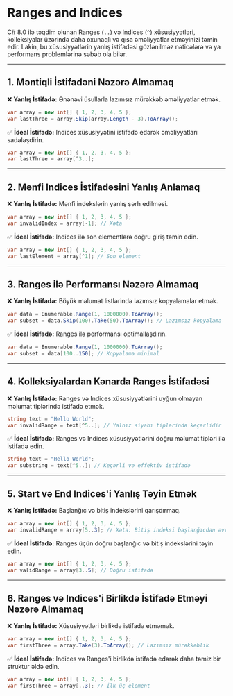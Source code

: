 # Ranges and Indices

C# 8.0 ilə təqdim olunan Ranges (`..`) və Indices (`^`) xüsusiyyətləri, kolleksiyalar üzərində daha oxunaqlı və qısa əməliyyatlar etməyinizi təmin edir. Lakin, bu xüsusiyyətlərin yanlış istifadəsi gözlənilməz nəticələrə və ya performans problemlərinə səbəb ola bilər.

---

## 1. Məntiqli İstifadəni Nəzərə Almamaq

❌ **Yanlış İstifadə:** Ənənəvi üsullarla lazımsız mürəkkəb əməliyyatlar etmək.

```csharp
var array = new int[] { 1, 2, 3, 4, 5 };
var lastThree = array.Skip(array.Length - 3).ToArray();
```

✅ **İdeal İstifadə:** Indices xüsusiyyətini istifadə edərək əməliyyatları sadələşdirin.

```csharp
var array = new int[] { 1, 2, 3, 4, 5 };
var lastThree = array[^3..];
```

---

## 2. Mənfi Indices İstifadəsini Yanlış Anlamaq

❌ **Yanlış İstifadə:** Mənfi indekslərin yanlış şərh edilməsi.

```csharp
var array = new int[] { 1, 2, 3, 4, 5 };
var invalidIndex = array[-1]; // Xəta
```

✅ **İdeal İstifadə:** Indices ilə son elementlərə doğru giriş təmin edin.

```csharp
var array = new int[] { 1, 2, 3, 4, 5 };
var lastElement = array[^1]; // Son element
```

---

## 3. Ranges ilə Performansı Nəzərə Almamaq

❌ **Yanlış İstifadə:** Böyük məlumat listlərində lazımsız kopyalamalar etmək.

```csharp
var data = Enumerable.Range(1, 1000000).ToArray();
var subset = data.Skip(100).Take(50).ToArray(); // Lazımsız kopyalama
```

✅ **İdeal İstifadə:** Ranges ilə performansı optimallaşdırın.

```csharp
var data = Enumerable.Range(1, 1000000).ToArray();
var subset = data[100..150]; // Kopyalama minimal
```

---

## 4. Kolleksiyalardan Kənarda Ranges İstifadəsi

❌ **Yanlış İstifadə:** Ranges və Indices xüsusiyyətlərini uyğun olmayan məlumat tiplərində istifadə etmək.

```csharp
string text = "Hello World";
var invalidRange = text[^5..]; // Yalnız siyahı tiplərində keçərlidir
```

✅ **İdeal İstifadə:** Ranges və Indices xüsusiyyətlərini doğru məlumat tipləri ilə istifadə edin.

```csharp
string text = "Hello World";
var substring = text[^5..]; // Keçərli və effektiv istifadə
```

---

## 5. Start və End Indices'i Yanlış Təyin Etmək

❌ **Yanlış İstifadə:** Başlanğıc və bitiş indekslərini qarışdırmaq.

```csharp
var array = new int[] { 1, 2, 3, 4, 5 };
var invalidRange = array[5..3]; // Xəta: Bitiş indeksi başlanğıcdan əvvəldir
```

✅ **İdeal İstifadə:** Ranges üçün doğru başlanğıc və bitiş indekslərini təyin edin.

```csharp
var array = new int[] { 1, 2, 3, 4, 5 };
var validRange = array[3..5]; // Doğru istifadə
```

---

## 6. Ranges və Indices'i Birlikdə İstifadə Etməyi Nəzərə Almamaq

❌ **Yanlış İstifadə:** Xüsusiyyətləri birlikdə istifadə etməmək.

```csharp
var array = new int[] { 1, 2, 3, 4, 5 };
var firstThree = array.Take(3).ToArray(); // Lazımsız mürəkkəblik
```

✅ **İdeal İstifadə:** Indices və Ranges'i birlikdə istifadə edərək daha təmiz bir struktur əldə edin.

```csharp
var array = new int[] { 1, 2, 3, 4, 5 };
var firstThree = array[..3]; // İlk üç element
```
